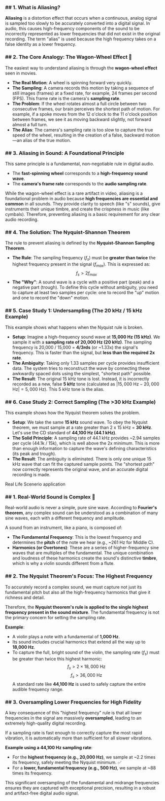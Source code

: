 ### ## 1. What is Aliasing?

**Aliasing** is a distortion effect that occurs when a continuous, analog signal is sampled too slowly to be accurately converted into a digital signal. In audio, this causes high-frequency components of the sound to be incorrectly represented as lower frequencies that did not exist in the original recording. The term "alias" is used because the high frequency takes on a false identity as a lower frequency.

### ## 2. The Core Analogy: The Wagon-Wheel Effect 🎡

The easiest way to understand aliasing is through the **wagon-wheel effect** seen in movies.

* **The Real Motion**: A wheel is spinning forward very quickly.
* **The Sampling**: A camera records this motion by taking a sequence of still images (frames) at a fixed rate, for example, 24 frames per second (FPS). This frame rate is the camera's **sampling rate**.
* **The Problem**: If the wheel rotates almost a full circle between two consecutive frames, our brain perceives the shortest path of motion. For example, if a spoke moves from the 12 o'clock to the 11 o'clock position between frames, we see it as moving backward slightly, not forward almost a full turn.
* **The Alias**: The camera's sampling rate is too slow to capture the true speed of the wheel, resulting in the creation of a false, backward motion—an alias of the true motion.


### ## 3. Aliasing in Sound: A Foundational Principle

This same principle is a fundamental, non-negotiable rule in digital audio.

* The **fast-spinning wheel** corresponds to a **high-frequency sound wave**.
* The **camera's frame rate** corresponds to the **audio sampling rate**.

While the wagon-wheel effect is a rare artifact in video, aliasing is a foundational problem in audio because **high frequencies are essential and common** in all sounds. They provide clarity to speech (like "s" sounds), give instruments their unique timbre, and create the crispness in music (like cymbals). Therefore, preventing aliasing is a basic requirement for any clear audio recording.


### ## 4. The Solution: The Nyquist-Shannon Theorem

The rule to prevent aliasing is defined by the **Nyquist-Shannon Sampling Theorem**.

* **The Rule**: The sampling frequency ($f_s$) must be **greater than twice** the highest frequency present in the signal ($f_{max}$). This is expressed as:
    $$f_s > 2f_{max}$$
* **The "Why"**: A sound wave is a cycle with a positive part (peak) and a negative part (trough). To define this cycle without ambiguity, you need to capture at least two samples per cycle: one to record the "up" motion and one to record the "down" motion.


### ## 5. Case Study 1: Undersampling (The 20 kHz / 15 kHz Example)

This example shows what happens when the Nyquist rule is broken.

* **Setup**: Imagine a high-frequency sound wave at **15,000 Hz (15 kHz)**. We sample it with a **sampling rate of 20,000 Hz (20 kHz)**. The sampling frequency is 20,000 / 15,000 = **4/3rds** (or ~1.33x) the signal's frequency. This is faster than the signal, but **less than the required 2x rate**.
* **The Ambiguity**: Taking only 1.33 samples per cycle provides insufficient data. The system tries to reconstruct the wave by connecting these awkwardly spaced dots using the simplest, "shortest path" possible.
* **The Result**: The original 15 kHz tone is lost. Instead, it is incorrectly recorded as a new, false **5 kHz** tone (calculated as $|15,000 \text{ Hz} - 20,000 \text{ Hz}| = 5,000 \text{ Hz}$). This 5 kHz tone is the alias.


### ## 6. Case Study 2: Correct Sampling (The >30 kHz Example)

This example shows how the Nyquist theorem solves the problem.

* **Setup**: We take the same **15 kHz** sound wave. To obey the Nyquist theorem, we must sample at a rate greater than 2 x 15 kHz = **30 kHz**. Let's use the CD standard of **44,100 Hz (44.1 kHz)**.
* **The Solid Principle**: A sampling rate of 44.1 kHz provides ~2.94 samples per cycle (44.1k / 15k), which is well above the 2x minimum. This is more than enough information to capture the wave's defining characteristics (its peak and trough).
* **The Result**: The ambiguity is eliminated. There is only one unique 15 kHz wave that can fit the captured sample points. The "shortest path" now correctly represents the original wave, and an accurate digital recording is made.


Real Life Scenerio application

### ## 1. Real-World Sound is Complex 🎹

Real-world audio is never a simple, pure sine wave. According to **Fourier's theorem**, any complex sound can be understood as a combination of many sine waves, each with a different frequency and amplitude.

A sound from an instrument, like a piano, is composed of:
* **The Fundamental Frequency**: This is the lowest frequency and determines the **pitch** of the note we hear (e.g., ~261 Hz for Middle C).
* **Harmonics (or Overtones)**: These are a series of higher-frequency sine waves that are multiples of the fundamental. The unique combination and loudness of these harmonics create the sound's distinctive **timbre**, which is why a violin sounds different from a flute.


### ## 2. The Nyquist Theorem's Focus: The Highest Frequency

To accurately record a complex sound, we must capture not just its fundamental pitch but also all the high-frequency harmonics that give it richness and detail.

Therefore, the **Nyquist theorem's rule is applied to the single highest frequency present in the sound mixture**. The fundamental frequency is not the primary concern for setting the sampling rate.

**Example**:
* A violin plays a note with a fundamental of **1,000 Hz**.
* Its sound includes crucial harmonics that extend all the way up to **18,000 Hz**.
* To capture the full, bright sound of the violin, the sampling rate ($f_s$) must be greater than twice this highest harmonic:
    $$f_s > 2 \times 18,000 \text{ Hz}$$ $$f_s > 36,000 \text{ Hz}$$
A standard rate like **44,100 Hz** is used to safely capture the entire audible frequency range.



### ## 3. Oversampling Lower Frequencies for High Fidelity

A key consequence of this "highest frequency" rule is that all lower frequencies in the signal are massively **oversampled**, leading to an extremely high-quality digital recording.

If a sampling rate is fast enough to correctly capture the most rapid vibration, it is automatically more than sufficient for all slower vibrations.

**Example using a 44,100 Hz sampling rate**:
* For the **highest frequency (e.g., 20,000 Hz)**, we sample at ~2.2 times its frequency, safely meeting the Nyquist minimum. ✅
* For a **lower, fundamental frequency (e.g., 500 Hz)**, we sample at ~88 times its frequency.

This significant oversampling of the fundamental and midrange frequencies ensures they are captured with exceptional precision, resulting in a robust and artifact-free digital audio signal.